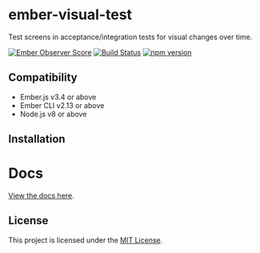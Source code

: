 # ember-visual-test

Test screens in acceptance/integration tests for visual changes over time.

[![Ember Observer Score](https://emberobserver.com/badges/ember-visual-test.svg)](https://emberobserver.com/addons/ember-visual-test)
[![Build Status](https://travis-ci.org/Cropster/ember-visual-test.svg?branch=master)](https://travis-ci.org/Cropster/ember-visual-test)
[![npm version](https://badge.fury.io/js/ember-visual-test.svg)](https://badge.fury.io/js/ember-visual-test)

Compatibility
------------------------------------------------------------------------------

* Ember.js v3.4 or above
* Ember CLI v2.13 or above
* Node.js v8 or above


Installation
------------------------------------------------------------------------------

# Docs

[View the docs here](https://cropster.github.io/ember-visual-test/).

License
------------------------------------------------------------------------------

This project is licensed under the [MIT License](LICENSE.md).
